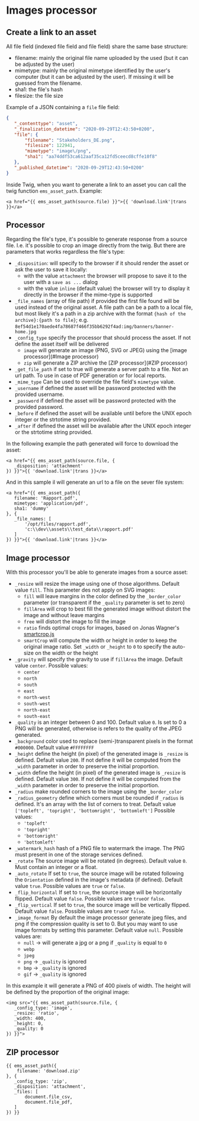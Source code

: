 # Images processor

## Create a link to an asset

All file field (indexed file field and file field) share the same base structure:

 - filename: mainly the original file name uploaded by the used (but it can be adjusted by the user)
 - mimetype: mainly the original mimetype identified by the user's computer (but it can be adjusted by the user). If missing it will be guessed from the filename.
 - sha1: the file's hash
 - filesize: the file size
 
 Example of a JSON containing a `file` file field:
 ```json
{
    "_contenttype": "asset",
    "_finalization_datetime": "2020-09-29T12:43:50+0200",
    "file": {
        "filename": "Stakeholders_DE.png",
        "filesize": 122941,
        "mimetype": "image\/png",
        "sha1": "aa74ddf53ca612aaf35ca12fd5ceecd8cffe10f8"
    },
    "_published_datetime": "2020-09-29T12:43:50+0200"
}
```

Inside Twig, when you want to generate a link to an asset you can call the twig function `ems_asset_path`. Example:

```twig
<a href="{{ ems_asset_path(source.file) }}">{{ 'download.link'|trans }}</a>
```

## Processor
Regarding the file's type, it's possible to generate response from a source file. I.e. it's possible to crop an image directly from the twig. But there are parameters that works regardless the file's type:
 - `_disposition`: will specify to the browser if it should render the asset or ask the user to save it locally:
    - with the value `attachment` the browser will propose to save it to the user with a `save as ...` dialog
    - with the value `inline` (default value) the browser will try to display it directly in the browser if the mime-type is supported
 - `_file_names` (array of file path) if provided the first file found will be used instead of the original asset. A file path can be a path to a local file, but most likely it's a path in a zip archive with the format `{hash of the archive}:{path to file}`; e.g. `8ef54d1e170aede4fa78687f466f35bb6292f4ad:img/banners/banner-home.jpg`
 - `_config_type` specify the processor that should process the asset. If not define the asset itself will be delivered
    - `image` will generate an image (PNG, SVG or JPEG) using the [image processor](#Image processor)
    - `zip` will generate a ZIP archive the [ZIP processor](#ZIP processor)
 - `_get_file_path` if set to true will generate a server path to a file. Not an url path. To use in case of PDF generation or for local reports.
 - `_mime_type` Can be used to override the file field's `mimetype` value.
 - `_username` if defined the asset will be password protected with the provided username.
 - `_password` if defined the asset will be password protected with the provided password.
 - `_before` if defined the asset will be available until before the UNIX epoch integer or the strtotime string provided.
 - `_after` if defined the asset will be available after the UNIX epoch integer or the strtotime string provided.
 
In the following example the path generated will force to download the asset:
```twig
<a href="{{ ems_asset_path(source.file, {
   _disposition: 'attachment' 
}) }}">{{ 'download.link'|trans }}</a>
```

And in this sample il will generate an url to a file on the sever file system:
```twig
<a href="{{ ems_asset_path({
   filename: 'Rapport.pdf',
   mimetype: 'application/pdf',
   sha1: 'dummy'
}, {
   _file_names: [
       '/opt/files/rapport.pdf',
       'c:\\dev\\assets\\test_data\\rapport.pdf'
   ]
}) }}">{{ 'download.link'|trans }}</a>
```

## Image processor

With this processor you'll be able to generate images from a source asset:
 - `_resize` will resize the image using one of those algorithms. Default value `fill`. This parameter des not apply on SVG images:
     - `fill` will leave margins in the color defined by the `_border_color` parameter (or transparent if the `_quality` parameter is set to zero)
     - `fillArea` will crop to best fill the generated image without distort the image and without leave margins 
     - `free` will distort the image to fill the image
     - `ratio` finds optimal crops for images, based on Jonas Wagner's [smartcrop.js](https://github.com/jwagner/smartcrop.js)
     - `smartCrop` will compute the width or height in order to keep the original image ratio. Set `_width` or `_height` to `0` to specify the auto-size on the width or the height
 - `_gravity` will specify the gravity to use if `fillArea` the image. Default value `center`. Possible values:
     - `center`
     - `north`
     - `south`
     - `east`
     - `north-west`
     - `south-west`
     - `north-east`
     - `south-east`
 - `_quality` is an integer between 0 and 100. Default value `0`. Is set to 0 a PNG will be generated, otherwise is refers to the quality of the JPEG generated. 
 - `_background` color used to replace (semi-)transparent pixels in the format `#000000`. Default value `#FFFFFFFF`
 - `_height` define the height (in pixel) of the generated image is `_resize` is defined. Default value `200`. If not define it will be computed from the `_width` parameter in order to preserve the initial proportion.
 - `_width` define the height (in pixel) of the generated image is `_resize` is defined. Default value `300`. If not define it will be computed from the `_width` parameter in order to preserve the initial proportion.
 - `_radius` make rounded corners to the image using the `_border_color`
 - `_radius_geometry` define which corners must be rounded if `_radius` is defined. It's an array with the list of corners to treat. Default value `['topleft', 'topright', 'bottomright', 'bottomleft']` Possible values:
     - `'topleft'`
     - `'topright'`
     - `'bottomright'`
     - `'bottomleft'`
 - `_watermark_hash` hash of a PNG file to watermark the image. The PNG must present in one of the storage services defined.
 - `_rotate` The source image will be rotated (in degrees). Default value `0`. Must contain an integer or a float.
 - `_auto_rotate` If set to `true`, the source image will be rotated following the `Orientation` defined in the image's metadata (if defined). Default value `true`. Possible values are `true` or `false`.
 - `_flip_horizontal` If set to `true`, the source image will be horizontally flipped. Default value `false`. Possible values are `true`or `false`.
 - `_flip_vertical` If set to `true`, the source image will be vertically flipped. Default value `false`. Possible values are `true`or `false`.
 - `_image_format` By default the image processor generate jpeg files, and png if the compression quality is set to 0. But you may want to use image formats by setting this parameter. Default value `null`. Possible values are:
   - `null` -> will generate a jpg or a png if `_quality` is equal to `0`
   - `webp`
   - `jpeg`
   - `png` -> `_quality` is ignored
   - `bmp` -> `_quality` is ignored
   - `gif` -> `_quality` is ignored

In this example it will generate a PNG of 400 pixels of width. The height will be defined by the proportion of the original image:
```twig
<img src="{{ ems_asset_path(source.file, {
   _config_type: 'image',
   _resize: 'ratio',
   _width: 400,
   _height: 0,
   _quality: 0        
}) }}">
```

## ZIP processor

```twig
{{ ems_asset_path({
    filename: 'download.zip'
}, {
   _config_type: 'zip',
   _disposition: 'attachment',       
   _files: [
       document.file_csv,
       document.file_pdf,       
   ]
}) }}
```
